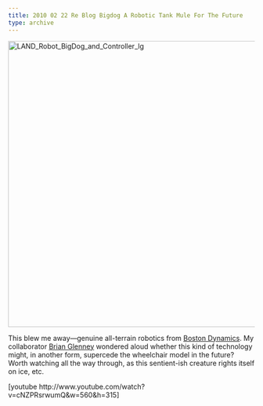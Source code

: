 ```yaml
---
title: 2010 02 22 Re Blog Bigdog A Robotic Tank Mule For The Future
type: archive
---
```


<p><a href="http://ablersite.files.wordpress.com/2010/02/land_robot_bigdog_and_controller_lg.jpg"><img class="alignnone size-full wp-image-4615" alt="LAND_Robot_BigDog_and_Controller_lg" src="{{ site.baseurl }}/uploads/land_robot_bigdog_and_controller_lg.jpg" width="610" height="584" /></a></p>
<p>This blew me away—genuine all-terrain robotics from <a href="http://www.bostondynamics.com/robot_bigdog.html">Boston Dynamics</a>. My collaborator <a href="http://ppl.gordon.edu/people.php#contact">Brian Glenney</a> wondered aloud whether this kind of technology might, in another form, supercede the wheelchair model in the future? Worth watching all the way through, as this sentient-ish creature rights itself on ice, etc.</p>
<p>[youtube http://www.youtube.com/watch?v=cNZPRsrwumQ&amp;w=560&amp;h=315]</p>
